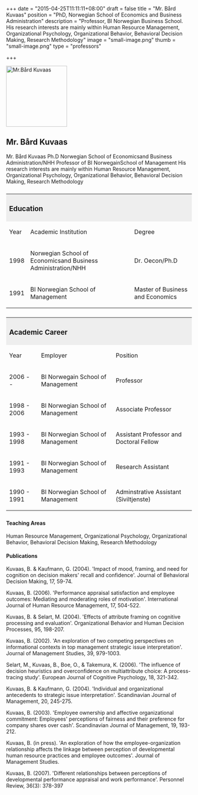 +++
date = "2015-04-25T11:11:11+08:00"
draft = false
title = "Mr. Bård Kuvaas"
position = "PhD, Norwegian School of Economics and Business Administration"
description = "Professor, BI Norwegian Business School. His research interests are mainly within Human Resource Management, Organizational Psychology, Organizational Behavior, Behavioral Decision Making, Research Methodology"
image = "small-image.png"
thumb = "small-image.png"
type = "professors"

+++
<div class='row'>
  <div class='col-sm-8 col-sm-offset-2'>
    <div class='row profile_pic'>
      <div class='col-sm-12'>
        <img alt="Mr.Bård Kuvaas" width="165" height="165" src="http://placehold.it/165x165" />
      </div>
    </div>
    <div class='page-header page-header-with-icon'>
      <i class='fa fa-users'></i>
      <h2>Mr. Bård Kuvaas</h2>
    </div>
    <div class='row'>
      <div class='col-sm-12'>
        <p style="margin:0 0 25px">Mr. Bård Kuvaas Ph.D Norwegian School of Economicsand Business Administration/NHH Professor of BI NorwegainSchool of Management His research interests are mainly within Human Resource Management, Organizational Psychology, Organizational Behavior, Behavioral Decision Making, Research Methodology
        </p>
        <table class="table table-bordered" style="margin:0 0 25px">
          <tbody>
            <tr>
              <td colspan="3" style="background-color: #eeeeee;">
                <h3>Education</h3>
              </td>
            </tr>
            <tr>
              <td>
                <p align="left"><span lang="EN-US">Year </span>
                </p>
              </td>
              <td>
                <p align="left"><span lang="EN-US">Academic Institution </span>
                </p>
              </td>
              <td>
                <p align="left"><span lang="EN-US">Degree </span>
                </p>
              </td>
            </tr>
            <tr>
              <td>
                <p align="left"><span lang="EN-US">1998 </span>
                </p>
              </td>
              <td>
                <p align="left"><span lang="EN-US">Norwegian <st1:place st1="http://unknownprefix/st1" st="on" xmlns:st1="http://unknownprefix/st1"><st1:placetype st="on">School</st1:placetype> of <st1:placename st="on">Economics</st1:placename></st1:place>and Business Administration/NHH </span>
                </p>
              </td>
              <td>
                <p align="left"><span lang="EN-US">Dr. <span>Oecon/Ph.D</span></span>
                </p>
              </td>
            </tr>
            <tr>
              <td>
                <p align="left"><span lang="EN-US">1991 </span>
                </p>
              </td>
              <td>
                <p align="left"><span lang="EN-US">BI Norwegian <st1:place st1="http://unknownprefix/st1" st="on" xmlns:st1="http://unknownprefix/st1"><st1:placetype st="on">School</st1:placetype> of <st1:placename st="on">Management</st1:placename></st1:place></span>
                </p>
              </td>
              <td>
                <p align="left"><span lang="EN-US">Master of Business and Economics </span>
                </p>
              </td>
            </tr>
          </tbody>
        </table>
        <table class="table table-bordered" style="margin:0 0 25px">
          <tbody>
            <tr>
              <td colspan="3" style="background-color: #eeeeee;">
                <h3>Academic Career</h3>
              </td>
            </tr>
            <tr>
              <td>
                <p align="left"><span lang="EN-US">Year </span>
                </p>
              </td>
              <td>
                <p align="left"><span lang="EN-US">Employer </span>
                </p>
              </td>
              <td>
                <p align="left"><span lang="EN-US">Position </span>
                </p>
              </td>
            </tr>
            <tr>
              <td>
                <p align="left"><span lang="EN-US">2006 - - </span>
                </p>
              </td>
              <td>
                <p align="left"><span lang="EN-US">BI <span>Norwegain</span>
                  <st1:place st1="http://unknownprefix/st1" st="on" xmlns:st1="http://unknownprefix/st1">
                    <st1:placetype st="on">School</st1:placetype> of
                    <st1:placename st="on">Management</st1:placename>
                  </st1:place>
                  </span>
                </p>
              </td>
              <td>
                <p align="left"><span lang="EN-US">Professor </span>
                </p>
              </td>
            </tr>
            <tr>
              <td>
                <p align="left"><span lang="EN-US">1998 - 2006 </span>
                </p>
              </td>
              <td>
                <p align="left"><span lang="EN-US">BI Norwegian <st1:place st1="http://unknownprefix/st1" st="on" xmlns:st1="http://unknownprefix/st1"><st1:placetype st="on">School</st1:placetype> of <st1:placename st="on">Management</st1:placename></st1:place></span>
                </p>
              </td>
              <td>
                <p align="left"><span lang="EN-US">Associate Professor </span>
                </p>
              </td>
            </tr>
            <tr>
              <td>
                <p align="left"><span lang="EN-US">1993 - 1998 </span>
                </p>
              </td>
              <td>
                <p align="left"><span lang="EN-US">BI Norwegian <st1:place st1="http://unknownprefix/st1" st="on" xmlns:st1="http://unknownprefix/st1"><st1:placetype st="on">School</st1:placetype> of <st1:placename st="on">Management</st1:placename></st1:place></span>
                </p>
              </td>
              <td>
                <p align="left"><span lang="EN-US">Assistant Professor and Doctoral Fellow </span>
                </p>
              </td>
            </tr>
            <tr>
              <td>
                <p align="left"><span lang="EN-US">1991 - 1993 </span>
                </p>
              </td>
              <td>
                <p align="left"><span lang="EN-US">BI Norwegian <st1:place st1="http://unknownprefix/st1" st="on" xmlns:st1="http://unknownprefix/st1"><st1:placetype st="on">School</st1:placetype> of <st1:placename st="on">Management</st1:placename></st1:place></span>
                </p>
              </td>
              <td>
                <p align="left"><span lang="EN-US">Research Assistant </span>
                </p>
              </td>
            </tr>
            <tr>
              <td>
                <p align="left"><span lang="EN-US">1990 - 1991 </span>
                </p>
              </td>
              <td>
                <p align="left"><span lang="EN-US">BI Norwegian <st1:place st1="http://unknownprefix/st1" st="on" xmlns:st1="http://unknownprefix/st1"><st1:placetype st="on">School</st1:placetype> of <st1:placename st="on">Management</st1:placename></st1:place></span>
                </p>
              </td>
              <td>
                <p align="left"><span><span lang="EN-US">Adminstrative</span><span lang="EN-US"> Assistant (<span>Siviltjenste</span>) </span>
                  </span>
                </p>
              </td>
            </tr>
          </tbody>
        </table>
        <h4>Teaching Areas</h4>
        <p>Human Resource Management, Organizational Psychology, Organizational Behavior, Behavioral Decision Making, Research Methodology</p>
        <h4>Publications</h4>
        <p>Kuvaas, B. & Kaufmann, G. (2004). 'Impact of mood, framing, and need for cognition on decision makers' recall and confidence'. Journal of Behavioral Decision Making, 17, 59-74.</p>
        <p>Kuvaas, B. (2006). 'Performance appraisal satisfaction and employee outcomes: Mediating and moderating roles of motivation'. International Journal of Human Resource Management, 17, 504-522.</p>
        <p>Kuvaas, B. & Selart, M. (2004). 'Effects of attribute framing on cognitive processing and evaluation'. Organizational Behavior and Human Decision Processes, 95, 198-207.</p>
        <p>Kuvaas, B. (2002). 'An exploration of two competing perspectives on informational contexts in top management strategic issue interpretation'. Journal of Management Studies, 39, 979-1003.</p>
        <p>Selart, M., Kuvaas, B., Boe, O., & Takemura, K. (2006). 'The influence of decision heuristics and overconfidence on multiattribute choice: A process-tracing study'. European Journal of Cognitive Psychology, 18, 321-342.</p>
        <p>Kuvaas, B. & Kaufmann, G. (2004). 'Individual and organizational antecedents to strategic issue interpretation'. Scandinavian Journal of Management, 20, 245-275.</p>
        <p>Kuvaas, B. (2003). 'Employee ownership and affective organizational commitment: Employees' perceptions of fairness and their preference for company shares over cash'. Scandinavian Journal of Management, 19, 193-212.</p>
        <p>Kuvaas, B. (in press). 'An exploration of how the employee-organization relationship affects the linkage between perception of developmental human resource practices and employee outcomes'. Journal of Management Studies.</p>
        <p>Kuvaas, B. (2007). 'Different relationships between perceptions of developmental performance appraisal and work performance'. Personnel Review, 36(3): 378-397</p>
      </div>
    </div>
  </div>
</div>